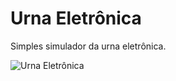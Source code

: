 # Urna Eletrônica

Simples simulador da urna eletrônica.

![Urna Eletrônica](UrnaEletronica/print_screen.png)
